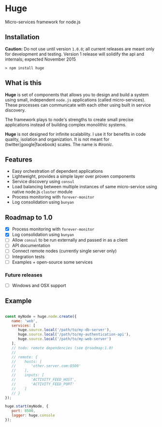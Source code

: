 # Huge
Micro-services framework for node.js

## Installation

**Caution:** Do not use until version `1.0.0`; all current releases are meant only for development and testing. Version 1 release will solidify the api and internals; expected November 2015

    > npm install huge

## What is this

**Huge** is set of components that allows you to design and build a system using small, independent `node.js` applications (called micro-services). These processes can communicate with each other using built in service discovery.

The framework plays to node's strengths to create small precise applications instead of building complex monolithic systems.

**Huge** is not designed for infinite scalability. I use it for benefits in code quality, isolation and organization. It is not meant for (twitter|google|facebook) scales. The name is _#ironic_.

## Features

* Easy orchestration of dependent applications
* Lightweight, provides a simple layer over proven components
* Service discovery using `consul`
* Load balancing between multiple instances of same micro-service using native node.js `cluster` module
* Process monitoring with `forever-monitor`
* Log consolidation using `bunyan`

## Roadmap to 1.0

* [x] Process monitoring with `forever-monitor`
* [x] Log consolidation using `bunyan`
* [ ] Allow `consul` to be run externally and passed in as a client
* [ ] API documentation
* [ ] Connect remote nodes (currently single server only)
* [ ] Integration tests
* [ ] Examples + open-source some services

### Future releases
* [ ] Windows and OSX support

## Example

```javascript

const myNode = huge.node.create({
   name: 'web',
   services: [
      huge.source.local('/path/to/my-db-server'),
      huge.source.local('/path/to/my-authentication-api'),
      huge.source.local('/path/to/my-web-server')
   ],
   // todo: remote dependencies (see @roadmap:1.0)
   //
   // remote: {
   //    hosts: [
   //       'other.server.com:8500'
   //    ],
   //    inputs: [
   //       'ACTIVITY_FEED_HOST',
   //       'ACTIVITY_FEED_PORT'
   //    ]
   // }
});

huge.start(myNode, {
   port: 8500,
   logger: huge.console
});

```
